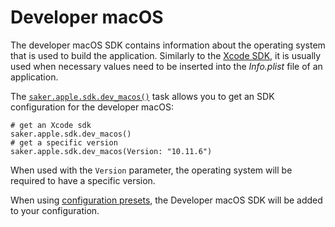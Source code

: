 # Developer macOS

The developer macOS SDK contains information about the operating system that is used to build the application. Similarly to the [Xcode SDK](xcode.md), it is usually used when necessary values need to be inserted into the *Info.plist* file of an application.

The [`saker.apple.sdk.dev_macos()`](/taskdoc/saker.apple.sdk.dev_macos.html) task allows you to get an SDK configuration for the developer macOS:

```sakerscript
# get an Xcode sdk
saker.apple.sdk.dev_macos()
# get a specific version
saker.apple.sdk.dev_macos(Version: "10.11.6")
```
When used with the `Version` parameter, the operating system will be required to have a specific version.

When using [configuration presets](../appdev/preset.md), the Developer macOS SDK will be added to your configuration.